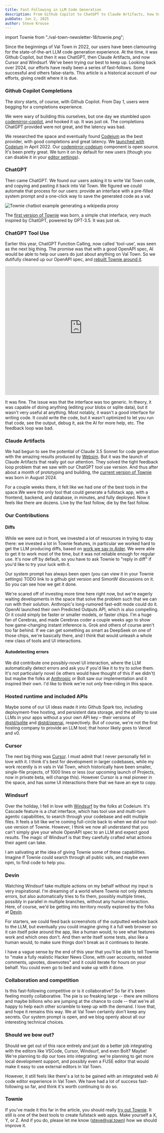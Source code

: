 ```yaml
---
title: Fast Following in LLM Code Generation
description: From Github Copilot to ChatGPT to Claude Artifacts, how Val Town's borrowed the best of all the code generation tools
pubDate: Jan 2, 2025
author: Steve Krouse
---
```


import Townie from "./val-town-newsletter-18/townie.png";

Since the beginnings of Val Town in 2022, our users have been clamouring for the state-of-the-art LLM code generation experience. At the time, it was Github Copilot, but then it was ChatGPT, then Claude Artifacts, and now Cursor and Windsurf. We've been trying our best to keep up. Looking back over 2024, our efforts have really been a series of fast-follows. Some successful and others false-starts. This article is a historical account of our efforts, giving credit where it is due.

### Github Copilot Completions

The story starts, of course, with Github Copilot. From Day 1, users were begging for a completions experience.

We were wary of building this ourselves, but one day we stumbled upon [codemirror-copilot](https://github.com/asadm/codemirror-copilot), and hooked it up. It was just ok. The completions ChatGPT provided were not great, and the latency was bad.

We researched the space and eventually found [Codeium](https://codeium.com/) as the best provider, with good completions and great latency. We [launched with Codeium](https://blog.val.town/blog/val-town-newsletter-16/#-codeium-completions) in April 2022. Our [codemirror-codeium](https://github.com/val-town/codemirror-codeium) component is open source. It's been pretty great. We turn it on by default for new users (though you can disable it in your [editor settings](https://www.val.town/settings/editor)).

### ChatGPT

Then came ChatGPT. We found our users asking it to write Val Town code, and copying and pasting it back into Val Town. We figured we could automate that process for our users: provide an interface with a pre-filled system prompt and a one-click way to save the generated code as a val.

<Image src={Townie} alt="Townie chatbot example generating a wikipedia proxy" />

The [first version of Townie](https://blog.val.town/blog/val-town-newsletter-18/#-townie) was born, a simple chat interface, very much inspired by ChatGPT, powered by GPT-3.5. It was just ok.

### ChatGPT Tool Use

Earlier this year, ChatGPT Function Calling, now called 'tool-use', was seen as the next big thing. The promise was that with a good OpenAPI spec, AI would be able to help our users do just about anything on Val Town. So we dutifully cleaned up our OpenAPI spec, and [rebuilt Townie around it](https://blog.val.town/blog/openapi/#our-ai-townie-can-now-call-our-rest-api).

<iframe
  width="100%"
  height="420"
  src="https://www.youtube-nocookie.com/embed/clj1prZunW0?si=O7l6qvW8B2OB79NT"
  title="YouTube video player"
  frameborder="0"
  allow="accelerometer; autoplay; clipboard-write; encrypted-media; gyroscope; picture-in-picture; web-share"
  referrerpolicy="strict-origin-when-cross-origin"
  allowfullscreen
></iframe>

It was fine. The issue was that the interface was too generic. In theory, it was capable of doing anything (editing your blobs or sqlite data), but it wasn't very useful at anything. Most notably, it wasn't a good interface for writing code. It could write the code, but it wasn't optimized to let you run that code, see the output, debug it, ask the AI for more help, etc. The feedback loop was bad.

### Claude Artifacts

We had begun to see the potential of Claude 3.5 Sonnet for code generation with the amazing results produced by [Websim](https://websim.ai/). But it was the launch of Claude Artifacts that really got our attention. They solved the tight feedback loop problem that we saw with our ChatGPT tool use version. And thus after about a month of prototyping and building, the [current version of Townie](https://blog.val.town/blog/codegen/) was born in August 2024.

For a couple weeks there, it felt like we had one of the best tools in the space.We were the only tool that could generate a fullstack app, with a frontend, backend, and database, in minutes, and fully deployed. Now it feels like there are dozens. Live by the fast follow, die by the fast follow.

### Our Contributions

#### Diffs

While we were out in front, we invested a lot of resources in trying to stay there: we invested a lot in Townie features, in particular we worked hard to get the LLM producing diffs, based on [work we say in Aider](https://aider.chat/docs/unified-diffs.html). We were able to get it to work most of the time, but it was not reliable enough for regular use. It's now off by default, so you have to ask Townie to "reply in diff" if you'd like to try your luck with it.

Our system prompt has always been open (you can view it in your Townie settings) TODO link to a github gist version and SimonW discussions on it. So you can see how we get it done.

We're scared off of investing more time here right now, but we're eagerly waiting developments in the space that solve the problem such that we can run with their solution. Anthropic's long-rumored fast-edit mode could do it. OpenAI launched their own Predicted Outputs API, which is also compelling. Or it could simply be faster or smaller models, or faster chips. I'm a huge fan of Cerebras, and made Cerebras coder a couple weeks ago to show how game-changing instant inference is. Grok and others of course aren't too far behind. If we can get something as smart as DeepSeek on one of those chips, we're basically there, and I think that would unleash a whole new class of tools and UI interactions.

#### Autodetecting errors

We did contribute one possibly-novel UI interaction, where the LLM automatically detect errors and ask you if you'd like it to try to solve them. It's not particularly novel (ie others would have thought of this if we didn't) but maybe the folks at [Anthropic](https://support.anthropic.com/en/articles/9949260-try-fixing-with-claude-for-artifact-errors) or Bolt saw our implementation and it inspired their own. I'd like to think we're not _only_ free-riding in this space.

### Hosted runtime and included APIs

Maybe some of our UI ideas made it into Github Spark too, including deployment-free hosting, and persistent data storage, and the ability to use LLMs in your apps without a your own API key – their versions of [@std/sqlite](https://docs.val.town/std/sqlite/) and [@std/openai](https://docs.val.town/std/openai/), respectively. But of course, we're not the first hosting company to provide an LLM tool; that honor likely goes to Vercel and v0.

### Cursor

The next big thing was [Cursor](TODO). I must admit that I never personally fell in love with it. I think it's best for development in larger codebases, while my work recently is in vals in Val Town, which historically have been smaller, single-file projects, of 1000 lines or less (our upcoming launch of Projects, now in private beta, will change this). However Cursor is a real pioneer in the space, and has some UI interactions there that we have an eye to copy.

### Windsurf

Over the holiday, I fell in love with [Windsurf](TODO) by the folks at Codeium. It's Cascade feature is a chat interface, which has tool use and multi-turn agentic capabilities, to search through your codebase and edit multiple files. It feels a bit like we're coming full-circle back to when we did our tool-use version of Townie. However, I think we now all understand that you can't simply give your whole OpenAPI spec to an LLM and expect good results. The magic of Windsurf is that they carefully crafted what actions their agent can take.

I am salivating at the idea of giving Townie some of these capabilities. Imagine if Townie could search through all public vals, and maybe even npm, to find code to help you.

### Devin

Watching Windsurf take multiple actions on my behalf without my input is very inspirational. I'm dreaming of a world where Townie not only detects errors, but also automatically tries to fix them, possibly multiple times, possibly in parallel in multiple branches, without any human interaction. Here, of course, we'd be getting into territory mostly explored by the folks at [Devin](TODO).

For starters, we could feed back screenshots of the outputted website back to the LLM, but eventually you could imagine giving it a full web browser so it can itself poke around the app, like a human would, to see what features work and which ones don't. And then write itself some tests, also like a human would, to make sure things don't break as it continues to iterate.

I have a vague sense by the end of this year that you'll be able to tell Townie to "make a fully realistic Hacker News Clone, with user accounts, nested comments, upvotes, downvotes" and it could iterate for hours on your behalf. You could even go to bed and wake up with it done.

### Collaboration and competition

Is this fast-following competitive or is it collaborative? So far it's been feeling mostly collaborative. The pie is so freaking large -- there are millions and maybe billions who are jumping at the chance to code -- that we're all happy to help each other scramble to keep up with the demand. I love that, and hope it remains this way. We at Val Town certainly don't keep any secrets. Our system prompt is open, and we blog openly about all our interesting technical choices.

### Should we bow out?

Should we get out of this race entirely and just do a better job integrating with the editors like VSCode, Cursor, Windsurf, and even Bolt? Maybe! We're planning to dip our toes into integrating: we're planning to get more local development support, and possibly even a FUSE editor that would make it easy to use external editors in Val Town.

However, it still feels like there's a lot to be gained with an integrated web AI code editor experience in Val Town. We have had a lot of success fast-following so far, and think it's worth continuing to do so.

### Townie

If you've made it this far in the article, you should really [try out Townie](https://www.val.town/townie). It still is one of the best tools to create fullstack web apps. Make yourself a X, Y, or Z. And if you do, please let me know (steve@val.town) how we should improve it.
